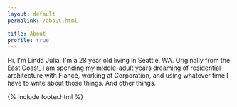```yaml
---
layout: default
permalink: /about.html

title: About
profile: true
---
```


Hi, I'm Linda Julia. I'm a 28 year old living in Seattle, WA. Originally from the East Coast, I am spending my  middle-adult years dreaming of residential architecture with Fiancé, working at Corporation, and using whatever time I have to write about those things. And other things.

{% include footer.html %}